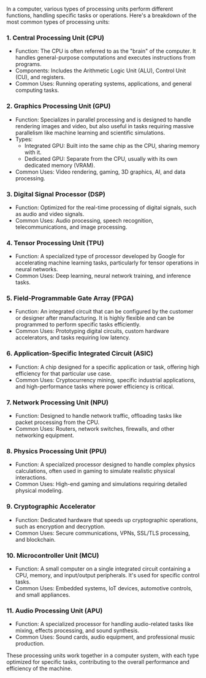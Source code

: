 In a computer, various types of processing units perform different functions, handling specific tasks or operations. Here's a breakdown of the most common types of processing units:

### 1. Central Processing Unit (CPU)
   - Function: The CPU is often referred to as the "brain" of the computer. It handles general-purpose computations and executes instructions from programs.
   - Components: Includes the Arithmetic Logic Unit (ALU), Control Unit (CU), and registers.
   - Common Uses: Running operating systems, applications, and general computing tasks.

### 2. Graphics Processing Unit (GPU)
   - Function: Specializes in parallel processing and is designed to handle rendering images and video, but also useful in tasks requiring massive parallelism like machine learning and scientific simulations.
   - Types:
     - Integrated GPU: Built into the same chip as the CPU, sharing memory with it.
     - Dedicated GPU: Separate from the CPU, usually with its own dedicated memory (VRAM).
   - Common Uses: Video rendering, gaming, 3D graphics, AI, and data processing.

### 3. Digital Signal Processor (DSP)
   - Function: Optimized for the real-time processing of digital signals, such as audio and video signals.
   - Common Uses: Audio processing, speech recognition, telecommunications, and image processing.

### 4. Tensor Processing Unit (TPU)
   - Function: A specialized type of processor developed by Google for accelerating machine learning tasks, particularly for tensor operations in neural networks.
   - Common Uses: Deep learning, neural network training, and inference tasks.

### 5. Field-Programmable Gate Array (FPGA)
   - Function: An integrated circuit that can be configured by the customer or designer after manufacturing. It is highly flexible and can be programmed to perform specific tasks efficiently.
   - Common Uses: Prototyping digital circuits, custom hardware accelerators, and tasks requiring low latency.

### 6. Application-Specific Integrated Circuit (ASIC)
   - Function: A chip designed for a specific application or task, offering high efficiency for that particular use case.
   - Common Uses: Cryptocurrency mining, specific industrial applications, and high-performance tasks where power efficiency is critical.

### 7. Network Processing Unit (NPU)
   - Function: Designed to handle network traffic, offloading tasks like packet processing from the CPU.
   - Common Uses: Routers, network switches, firewalls, and other networking equipment.

### 8. Physics Processing Unit (PPU)
   - Function: A specialized processor designed to handle complex physics calculations, often used in gaming to simulate realistic physical interactions.
   - Common Uses: High-end gaming and simulations requiring detailed physical modeling.

### 9. Cryptographic Accelerator
   - Function: Dedicated hardware that speeds up cryptographic operations, such as encryption and decryption.
   - Common Uses: Secure communications, VPNs, SSL/TLS processing, and blockchain.

### 10. Microcontroller Unit (MCU)
   - Function: A small computer on a single integrated circuit containing a CPU, memory, and input/output peripherals. It's used for specific control tasks.
   - Common Uses: Embedded systems, IoT devices, automotive controls, and small appliances.

### 11. Audio Processing Unit (APU)
   - Function: A specialized processor for handling audio-related tasks like mixing, effects processing, and sound synthesis.
   - Common Uses: Sound cards, audio equipment, and professional music production.

These processing units work together in a computer system, with each type optimized for specific tasks, contributing to the overall performance and efficiency of the machine.
